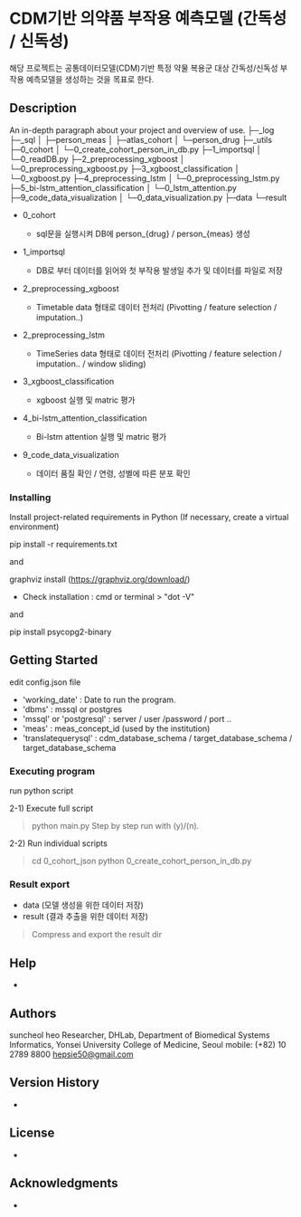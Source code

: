 # CDM기반 의약품 부작용 예측모델 (간독성 / 신독성)

해당 프로젝트는 공통데이터모델(CDM)기반 특정 약물 복용군 대상 간독성/신독성 부작용 예측모델을 생성하는 것을 목표로 한다. 

## Description

An in-depth paragraph about your project and overview of use.
├─_log
├─_sql
│  ├─person_meas
│  ├─atlas_cohort
│  └─person_drug
├─_utils
├─0_cohort
│  └─0_create_cohort_person_in_db.py
├─1_importsql
│  └─0_readDB.py
├─2_preprocessing_xgboost
│  └─0_preprocessing_xgboost.py
├─3_xgboost_classification
│  └─0_xgboost.py
├─4_preprocessing_lstm
│  └─0_preprocessing_lstm.py
├─5_bi-lstm_attention_classification
│  └─0_lstm_attention.py
├─9_code_data_visualization
│  └─0_data_visualization.py
├─data
└─result

* 0_cohort 
   - sql문을 실행시켜 DB에 person_{drug} / person_{meas} 생성 

* 1_importsql
   - DB로 부터 데이터를 읽어와 첫 부작용 발생일 추가 및 데이터를 파일로 저장

* 2_preprocessing_xgboost
   - Timetable data 형태로 데이터 전처리
    (Pivotting / feature selection / imputation..)

* 2_preprocessing_lstm
   - TimeSeries data 형태로 데이터 전처리
    (Pivotting / feature selection / imputation.. / window sliding)

* 3_xgboost_classification
   - xgboost 실행 및 matric 평가

* 4_bi-lstm_attention_classification
   - Bi-lstm attention 실행 및 matric 평가

* 9_code_data_visualization
   - 데이터 품질 확인 / 연령, 성별에 따른 분포 확인


### Installing

Install project-related requirements in Python
(If necessary, create a virtual environment)

pip install -r requirements.txt

and

graphviz install (https://graphviz.org/download/)
- Check installation
  : cmd or terminal > "dot -V"

and 

pip install psycopg2-binary

## Getting Started

edit config.json file

* 'working_date' : Date to run the program.
* 'dbms' : mssql or postgres
* 'mssql' or 'postgresql' : server / user /password / port .. 
* 'meas' : meas_concept_id (used by the institution)
* 'translatequerysql' : cdm_database_schema / target_database_schema / target_database_schema

### Executing program

run python script

   2-1) Execute full script
   > python main.py 
      Step by step run with (y)/(n).
   
   2-2) Run individual scripts
   > cd 0_cohort_json
   > python 0_create_cohort_person_in_db.py

### Result export
   - data (모델 생성을 위한 데이터 저장)
   - result (결과 추출을 위한 데이터 저장)
   > Compress and export the result dir

## Help

-

## Authors

suncheol heo
Researcher, DHLab, Department of Biomedical Systems Informatics,
Yonsei University College of Medicine, Seoul
mobile: (+82) 10 2789 8800
hepsie50@gmail.com

## Version History

-

## License

-

## Acknowledgments

-